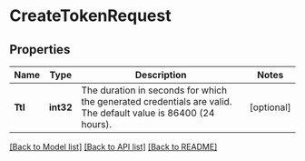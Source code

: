 # CreateTokenRequest

## Properties

Name | Type | Description | Notes
------------ | ------------- | ------------- | -------------
**Ttl** | **int32** | The duration in seconds for which the generated credentials are valid. The default value is 86400 (24 hours). | [optional] 

[[Back to Model list]](../README.md#documentation-for-models) [[Back to API list]](../README.md#documentation-for-api-endpoints) [[Back to README]](../README.md)


